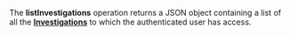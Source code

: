 <a name="listInvestigations"></a>The **listInvestigations** operation returns a JSON object containing a list of all the <a href="#investigations">**Investigations**</a> to which the authenticated user has access.
